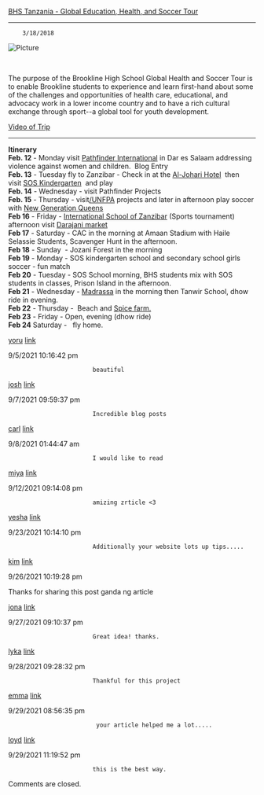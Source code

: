 [BHS Tanzania - Global Education, Health, and Soccer Tour](//bhs.brookline.k12.ma.us/2018-tanzania/bhs-tanzania-global-education-health-and-soccer-tour)

			
-------------------------------------------------------------------------------------------------------------------------------------------------------------

		3/18/2018
	

 ![Picture](/uploads/8/0/1/5/801512/published/images-1_1.jpg?1521395631)

​  
  
The purpose of the Brookline High School Global Health and Soccer Tour is to enable Brookline students to experience and learn first-hand about some of the challenges and opportunities of health care, educational, and advocacy work in a lower income country and to have a rich cultural exchange through sport--a global tool for youth development.  
  
[Video of Trip](https://www.youtube.com/watch?v=JBKyTEcqkQc) 

* * *

**Itinerary**  
**Feb. 12** - Monday visit [Pathfinder International](http://www.pathfinder.org/countries/tanzania/) in Dar es Salaam addressing violence against women and children.  Blog Entry  
**Feb. 13** - Tuesday fly to Zanzibar - Check in at the [Al-Johari Hotel](http://www.al-johari.com/)  then visit [SOS Kindergarten](http://www.sos-childrensvillages.org/where-we-help/africa/tanzania/zanzibar)  and play   
**Feb. 14** - Wednesday - visit Pathfinder Projects   
**Feb. 15** - Thursday - visit[/](http://www.newgenerationqueens.com/)[UNFPA](http://tanzania.unfpa.org/) projects and later in afternoon play soccer with [New Generation Queens](http://www.newgenerationqueens.com/)  
**Feb 16** - Friday - [International School of Zanzibar](https://isz.co.tz/) (Sports tournament) afternoon visit [Darajani market](https://www.lonelyplanet.com/tanzania/zanzibar-town/attractions/darajani-market/a/poi-sig/1004144/355668)      
**Feb 17** \- Saturday - CAC in the morning at Amaan Stadium with Haile Selassie Students, Scavenger Hunt in the afternoon.  
**Feb 18** - Sunday  - Jozani Forest in the morning   
**Feb 19** - Monday - SOS kindergarten school and secondary school girls soccer - fun match  
**Feb 20** - Tuesday - SOS School morning, BHS students mix with SOS students in classes, Prison Island in the afternoon.  
**Feb 21** - Wednesday - [Madrassa](http://www.educationinnovations.org/content/madrasa-early-childhood-programme-%E2%80%93-zanzibar-mecp-z) in the morning then Tanwir School, dhow ride in evening.       
**Feb 22** - Thursday -  Beach and [Spice farm.](http://www.npr.org/sections/thesalt/2015/03/25/395112316/vanilla-nutmeg-spice-and-everything-nice-on-a-zanzibar-farm)    
**Feb 23** - Friday - Open, evening (dhow ride)  
**Feb 24** Saturday -   fly home. ​

[yoru](https://images.google.no/url?q=https%3A%2F%2Fwww.gunma2020.com%2F)
							[link](https://images.google.no/url?q=https%3A%2F%2Fwww.gunma2020.com%2F)
						

9/5/2021 10:16:42 pm

							beautiful
					

[josh](https://images.google.no/url?q=https%3A%2F%2Fwww.gunma2020.com%2F)
							[link](https://images.google.no/url?q=https%3A%2F%2Fwww.gunma2020.com%2F)
						

9/7/2021 09:59:37 pm

							Incredible blog posts
					

[carl]( https://images.google.ki/url?q=https%3A%2F%2Fwww.matai.co.kr%2F)
							[link]( https://images.google.ki/url?q=https%3A%2F%2Fwww.matai.co.kr%2F)
						

9/8/2021 01:44:47 am

							I would like to read
					

[miya]( https://images.google.ki/url?q=https%3A%2F%2Fwww.matai.co.kr%2F)
							[link]( https://images.google.ki/url?q=https%3A%2F%2Fwww.matai.co.kr%2F)
						

9/12/2021 09:14:08 pm

							amizing zrticle <3
					

[yesha]( https://images.google.ki/url?q=https%3A%2F%2Fwww.matai.co.kr%2F)
							[link]( https://images.google.ki/url?q=https%3A%2F%2Fwww.matai.co.kr%2F)
						

9/23/2021 10:14:10 pm

							Additionally your website lots up tips.....
					

[kim]( https://images.google.ki/url?q=https%3A%2F%2Fwww.matai.co.kr%2F)
							[link]( https://images.google.ki/url?q=https%3A%2F%2Fwww.matai.co.kr%2F)
						

9/26/2021 10:19:28 pm

  
Thanks for sharing this post ganda ng article
					

[jona]( https://images.google.ki/url?q=https%3A%2F%2Fwww.matai.co.kr%2F)
							[link]( https://images.google.ki/url?q=https%3A%2F%2Fwww.matai.co.kr%2F)
						

9/27/2021 09:10:37 pm

							Great idea! thanks.
					

[lyka]( https://images.google.ki/url?q=https%3A%2F%2Fwww.matai.co.kr%2F)
							[link]( https://images.google.ki/url?q=https%3A%2F%2Fwww.matai.co.kr%2F)
						

9/28/2021 09:28:32 pm

							Thankful for this project
					

[emma]( https://images.google.ki/url?q=https%3A%2F%2Fwww.matai.co.kr%2F)
							[link]( https://images.google.ki/url?q=https%3A%2F%2Fwww.matai.co.kr%2F)
						

9/29/2021 08:56:35 pm

							 your article helped me a lot.....
					

[loyd](https://cse.google.az/url?sa=i&url=https%3A%2F%2Fwww.matai.co.kr%2F)
							[link](https://cse.google.az/url?sa=i&url=https%3A%2F%2Fwww.matai.co.kr%2F)
						

9/29/2021 11:19:52 pm

							this is the best way.
					

  

Comments are closed.
